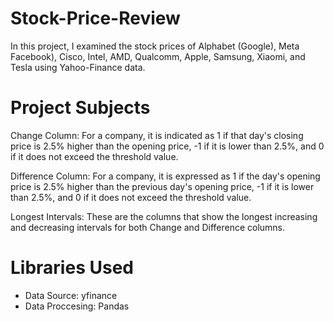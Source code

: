 # Stock-Price-Review

In this project, I examined the stock prices of Alphabet (Google), Meta Facebook), Cisco, Intel, AMD, Qualcomm, Apple, Samsung, Xiaomi, and Tesla using Yahoo-Finance data.

# Project Subjects

Change Column: For a company, it is indicated as 1 if that day's closing price is 2.5% higher than the opening price, -1 if it is lower than 2.5%, and 0 if it does not exceed the threshold value.

Difference Column: For a company, it is expressed as 1 if the day's opening price is 2.5% higher than the previous day's opening price, -1 if it is lower than 2.5%, and 0 if it does not exceed the threshold value.

Longest Intervals: These are the columns that show the longest increasing and decreasing intervals for both Change and Difference columns.

# Libraries Used

- Data Source: yfinance
- Data Proccesing: Pandas
